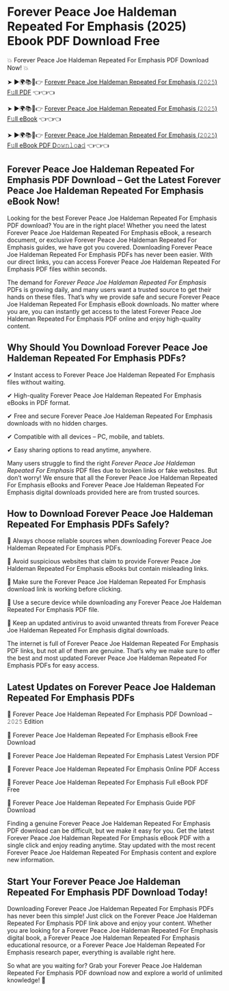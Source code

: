 # Forever Peace Joe Haldeman Repeated For Emphasis (2025) Ebook PDF Download Free

💥 Forever Peace Joe Haldeman Repeated For Emphasis PDF Download Now! 💥

➤ ►🌍📚📱👉 [Forever Peace Joe Haldeman Repeated For Emphasis (𝟸𝟶𝟸𝟻) F𝚞ll PDF](https://getpdf.xyz/forever-peace-joe-haldeman-repeated-for-emphasis) 👈👈👈


➤ ►🌍📚📱👉 [Forever Peace Joe Haldeman Repeated For Emphasis (𝟸𝟶𝟸𝟻) F𝚞ll eBook](https://getpdf.xyz/forever-peace-joe-haldeman-repeated-for-emphasis) 👈👈👈


➤ ►🌍📚📱👉 [Forever Peace Joe Haldeman Repeated For Emphasis (𝟸𝟶𝟸𝟻) F𝚞ll eBook PDF D𝚘𝚠𝚗𝚕𝚘a𝚍](https://getpdf.xyz/forever-peace-joe-haldeman-repeated-for-emphasis) 👈👈👈


## Forever Peace Joe Haldeman Repeated For Emphasis PDF Download – Get the Latest Forever Peace Joe Haldeman Repeated For Emphasis eBook Now!

Looking for the best Forever Peace Joe Haldeman Repeated For Emphasis PDF download? You are in the right place! Whether you need the latest Forever Peace Joe Haldeman Repeated For Emphasis eBook, a research document, or exclusive Forever Peace Joe Haldeman Repeated For Emphasis guides, we have got you covered. Downloading Forever Peace Joe Haldeman Repeated For Emphasis PDFs has never been easier. With our direct links, you can access Forever Peace Joe Haldeman Repeated For Emphasis PDF files within seconds.

The demand for *Forever Peace Joe Haldeman Repeated For Emphasis* PDFs is growing daily, and many users want a trusted source to get their hands on these files. That’s why we provide safe and secure Forever Peace Joe Haldeman Repeated For Emphasis eBook downloads. No matter where you are, you can instantly get access to the latest Forever Peace Joe Haldeman Repeated For Emphasis PDF online and enjoy high-quality content.

## Why Should You Download Forever Peace Joe Haldeman Repeated For Emphasis PDFs?

✔ Instant access to Forever Peace Joe Haldeman Repeated For Emphasis files without waiting.

✔ High-quality Forever Peace Joe Haldeman Repeated For Emphasis eBooks in PDF format.

✔ Free and secure Forever Peace Joe Haldeman Repeated For Emphasis downloads with no hidden charges.

✔ Compatible with all devices – PC, mobile, and tablets.

✔ Easy sharing options to read anytime, anywhere.

Many users struggle to find the right *Forever Peace Joe Haldeman Repeated For Emphasis* PDF files due to broken links or fake websites. But don’t worry! We ensure that all the Forever Peace Joe Haldeman Repeated For Emphasis eBooks and Forever Peace Joe Haldeman Repeated For Emphasis digital downloads provided here are from trusted sources.

## How to Download Forever Peace Joe Haldeman Repeated For Emphasis PDFs Safely?

📌 Always choose reliable sources when downloading Forever Peace Joe Haldeman Repeated For Emphasis PDFs.

📌 Avoid suspicious websites that claim to provide Forever Peace Joe Haldeman Repeated For Emphasis eBooks but contain misleading links.

📌 Make sure the Forever Peace Joe Haldeman Repeated For Emphasis download link is working before clicking.

📌 Use a secure device while downloading any Forever Peace Joe Haldeman Repeated For Emphasis PDF file.

📌 Keep an updated antivirus to avoid unwanted threats from Forever Peace Joe Haldeman Repeated For Emphasis digital downloads.

The internet is full of Forever Peace Joe Haldeman Repeated For Emphasis PDF links, but not all of them are genuine. That’s why we make sure to offer the best and most updated Forever Peace Joe Haldeman Repeated For Emphasis PDFs for easy access.

## Latest Updates on Forever Peace Joe Haldeman Repeated For Emphasis PDFs

🔹 Forever Peace Joe Haldeman Repeated For Emphasis PDF Download – 𝟸𝟶𝟸𝟻 Edition

🔹 Forever Peace Joe Haldeman Repeated For Emphasis eBook Free Download

🔹 Forever Peace Joe Haldeman Repeated For Emphasis Latest Version PDF

🔹 Forever Peace Joe Haldeman Repeated For Emphasis Online PDF Access

🔹 Forever Peace Joe Haldeman Repeated For Emphasis Full eBook PDF Free

🔹 Forever Peace Joe Haldeman Repeated For Emphasis Guide PDF Download

Finding a genuine Forever Peace Joe Haldeman Repeated For Emphasis PDF download can be difficult, but we make it easy for you. Get the latest Forever Peace Joe Haldeman Repeated For Emphasis eBook PDF with a single click and enjoy reading anytime. Stay updated with the most recent Forever Peace Joe Haldeman Repeated For Emphasis content and explore new information.

## Start Your Forever Peace Joe Haldeman Repeated For Emphasis PDF Download Today!

Downloading Forever Peace Joe Haldeman Repeated For Emphasis PDFs has never been this simple! Just click on the Forever Peace Joe Haldeman Repeated For Emphasis PDF link above and enjoy your content. Whether you are looking for a Forever Peace Joe Haldeman Repeated For Emphasis digital book, a Forever Peace Joe Haldeman Repeated For Emphasis educational resource, or a Forever Peace Joe Haldeman Repeated For Emphasis research paper, everything is available right here.

So what are you waiting for? Grab your Forever Peace Joe Haldeman Repeated For Emphasis PDF download now and explore a world of unlimited knowledge! 🚀